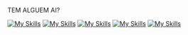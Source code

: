 TEM ALGUEM AI?




[![My Skills](https://skillicons.dev/icons?i=js,ts,angular,nestjs)](https://skillicons.dev)
[![My Skills](https://skillicons.dev/icons?i=c,php,laravel,java)](https://skillicons.dev)
[![My Skills](https://skillicons.dev/icons?i=mysql,redis,mongodb)](https://skillicons.dev)
[![My Skills](https://skillicons.dev/icons?i=rabbitmq)](https://skillicons.dev)
[![My Skills](https://skillicons.dev/icons?i=docker,gcp,debian,c)](https://skillicons.dev)


